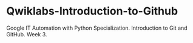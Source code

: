 # Qwiklabs-Introduction-to-Github
Google IT Automation with Python Specialization. Introduction to Git and GitHub. Week 3.
